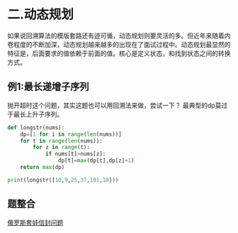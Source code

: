 # 二.动态规划
如果说回溯算法的模版套路还有迹可循，动态规划则要灵活的多。但近年来随着内卷程度的不断加深，动态规划越来越多的出现在了面试过程中。动态规划最显然的特征是，后面要求的值依赖于前面的值。核心是定义状态，和找到状态之间的转换方式。

## 例1:最长递增子序列
抛开超时这个问题，其实这题也可以用回溯法来做，尝试一下？
最典型的dp莫过于最长上升子序列。
```python
def longstr(nums):
    dp=[1 for i in range(len(nums))]
    for t in range(len(nums)):
        for z in range(t):
            if nums[t]>nums[z]:
                dp[t]=max(dp[t],dp[z]+1)
    return max(dp)

print(longstr([10,9,25,37,101,18]))
```
## 题整合
[俄罗斯套娃信封问题](https://leetcode-cn.com/problems/russian-doll-envelopes/)
